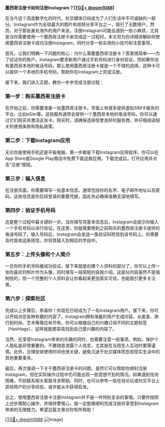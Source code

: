 **墨西哥注册卡如何注册Instagram？[[TG💪+ @esim1088](https://t.me/s/esim1088)]**

在当今这个高度数字化的时代，社交媒体已经成为了人们生活中不可或缺的一部分。Instagram作为全球最大的图片和视频分享平台之一，吸引了无数用户。然而，对于那些身处海外的用户来说，注册Instagram可能会遇到一些小麻烦，尤其是当你需要使用一个墨西哥注册卡来完成这一过程时。本文将为你详细讲解如何使用墨西哥注册卡成功注册Instagram，同时分享一些实用的小技巧和注意事项。

首先，让我们明确一下问题的核心：为什么需要墨西哥注册卡？答案很简单——为了验证你的账户。Instagram要求新用户通过手机号码进行身份验证，而如果你没有墨西哥本地的电话号码，那么使用墨西哥注册卡就是一个不错的选择。这种卡可以提供一个本地的手机号码，帮助你在Instagram上完成注册。

接下来，我们进入正题，教你一步步完成注册过程：

### 第一步：购买墨西哥注册卡

在开始之前，你需要准备一张墨西哥注册卡。市面上有很多提供虚拟SIM卡服务的平台，比如eSim等。这些服务通常会提供一个墨西哥本地的电话号码，你可以通过它们购买并激活这张卡。购买时，请确保选择信誉良好的服务商，并仔细阅读相关的使用条款和隐私政策。

### 第二步：下载Instagram应用

无论你是使用手机还是平板电脑，第一步都是下载Instagram应用程序。你可以在App Store或Google Play商店中免费下载这款应用。下载完成后，打开应用并点击“注册”按钮。

### 第三步：输入信息

在注册页面，你需要填写一些基本信息。通常包括你的名字、电子邮件地址以及密码。这些信息是你后续登录的重要凭据，因此务必确保准确无误地填写。

### 第四步：验证手机号码

这是整个过程中最关键的一步。当你填写完基本信息后，Instagram会提示你输入一个手机号码以进行验证。在这里，你就需要用到之前购买的墨西哥注册卡提供的电话号码了。输入号码后，Instagram会发送一条验证码短信到该号码上。你需要及时查收这条短信，并将其输入到相应的字段中。

### 第五步：上传头像和个人简介

一旦你的手机号码被成功验证，接下来就是创建个人资料的部分了。你可以上传一张你喜欢的照片作为头像，同时填写一段简短的自我介绍。这部分内容虽然不是强制性的，但一个完整的个人资料会让你看起来更加真实可信，也能吸引更多关注者。

### 第六步：探索社区

完成以上步骤后，恭喜你！你现在已经成为了一名Instagram用户。接下来，你可以开始浏览各种有趣的内容了。Instagram拥有海量的用户生成内容，从美食、旅行到时尚、艺术等等应有尽有。你可以根据自己的兴趣订阅不同的主题标签（Hashtags），这样就能更容易找到自己感兴趣的内容了。

当然，在享受Instagram带来的乐趣的同时，也需要注意一些事项。例如，保护个人隐私是非常重要的。不要随意泄露个人信息，尤其是在与陌生人互动时更需谨慎。此外，合理安排使用时间也很关键，避免沉迷于社交媒体而忽视现实生活中的其他重要事务。

最后，再次强调一下关于墨西哥注册卡的问题。虽然它可以帮助你顺利注册Instagram，但在实际操作过程中仍可能出现一些意想不到的情况。如果遇到任何困难，不妨联系相关客服寻求帮助。同时，也可以参考一些在线论坛或社交平台上其他用户的分享经验，或许能从中获得启发。

总之，使用墨西哥注册卡注册Instagram并不是一件特别复杂的事情。只要你按照上述步骤耐心操作，并保持警惕心，就一定能够顺利完成注册并享受到Instagram带来的无限魅力。希望这篇文章对你有所帮助！

[[TG💪+ @esim1088](https://t.me/s/esim1088) ![Image](https://i.postimg.cc/4NQfJmqS/Snipaste-2025-05-13-00-14-12.png)]